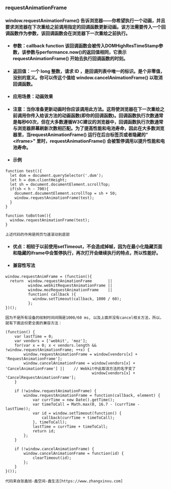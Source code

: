 ### requestAnimationFrame

#### window.requestAnimationFrame() 告诉浏览器——你希望执行一个动画，并且要求浏览器在下次重绘之前调用指定的回调函数更新动画。该方法需要传入一个回调函数作为参数，该回调函数会在浏览器下一次重绘之前执行。

+ #### 参数：callback function 该回调函数会被传入DOMHighResTimeStamp参数，该参数与performance.now()的返回值相同，它表示requestAnimationFrame() 开始去执行回调函数的时刻。
+ #### 返回值：一个 long 整数，请求 ID ，是回调列表中唯一的标识。是个非零值，没别的意义。你可以传这个值给 window.cancelAnimationFrame() 以取消回调函数。
+ #### 应用场景：动画效果

+ #### 注意：当你准备更新动画时你应该调用此方法。这将使浏览器在下一次重绘之前调用你传入给该方法的动画函数(即你的回调函数)。回调函数执行次数通常是每秒60次，但在大多数遵循W3C建议的浏览器中，回调函数执行次数通常与浏览器屏幕刷新次数相匹配。为了提高性能和电池寿命，因此在大多数浏览器里，当requestAnimationFrame() 运行在后台标签页或者隐藏的"\<iframe\>" 里时，requestAnimationFrame() 会被暂停调用以提升性能和电池寿命。

+ #### 示例

```
function test(){
  let dom = document.querySelector('.dom');
  let h = dom.clientHeight;
  let sh = document.documentElement.scrollTop;
  if(sh < h - 700){
    document.documentElement.scrollTop = sh + 50;
    window.requestAnimationFrame(test);
  }
}

function toBottom(){
  window.requestAnimationFrame(test);
}

上述代码的作用是网页匀速滚动到底部
```
+ #### 优点：相较于以前使用setTimeout，不会造成掉帧，因为在最小化隐藏页面和隐藏的iframe中会暂停执行，再次打开会继续执行的特点，所以性能好。</p>
+ #### 兼容性写法
```
window.requestAnimFrame = (function(){
  return  window.requestAnimationFrame       ||
          window.webkitRequestAnimationFrame ||
          window.mozRequestAnimationFrame    ||
          function( callback ){
            window.setTimeout(callback, 1000 / 60);
          };
})();

因为不是所有设备的绘制时间间隔是1000/60 ms, 以及上面并没有cancel相关方法，所以，就有下面这份更全面的兼容方法：

(function() {
    var lastTime = 0;
    var vendors = ['webkit', 'moz'];
    for(var x = 0; x < vendors.length && !window.requestAnimationFrame; ++x) {
        window.requestAnimationFrame = window[vendors[x] + 'RequestAnimationFrame'];
        window.cancelAnimationFrame = window[vendors[x] + 'CancelAnimationFrame'] ||    // Webkit中此取消方法的名字变了
                                      window[vendors[x] + 'CancelRequestAnimationFrame'];
    }

    if (!window.requestAnimationFrame) {
        window.requestAnimationFrame = function(callback, element) {
            var currTime = new Date().getTime();
            var timeToCall = Math.max(0, 16.7 - (currTime - lastTime));
            var id = window.setTimeout(function() {
                callback(currTime + timeToCall);
            }, timeToCall);
            lastTime = currTime + timeToCall;
            return id;
        };
    }

    if (!window.cancelAnimationFrame) {
        window.cancelAnimationFrame = function(id) {
            clearTimeout(id);
        };
    }
}());

代码来自张鑫旭-鑫空间-鑫生活[https://www.zhangxinxu.com]
```
